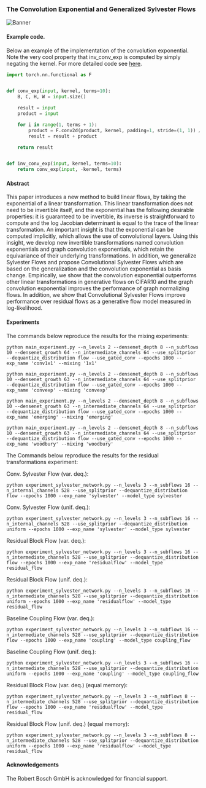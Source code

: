 ### The Convolution Exponential and Generalized Sylvester Flows


![Banner](https://github.com/ehoogeboom/convolution_exponential_and_sylvester/blob/main/visualizations/images/banner.png?raw=true)

#### Example code.

Below an example of the implementation of the convolution exponential.
Note the very cool property that inv_conv_exp is computed by simply negating
the kernel. For more detailed code see [here](https://github.com/ehoogeboom/convolution_exponential_and_sylvester/blob/main/models/transformations/convexp/functional.py#L42).

```python
import torch.nn.functional as F


def conv_exp(input, kernel, terms=10):
    B, C, H, W = input.size()

    result = input
    product = input

    for i in range(1, terms + 1):
        product = F.conv2d(product, kernel, padding=1, stride=(1, 1)) / i
        result = result + product

    return result


def inv_conv_exp(input, kernel, terms=10):
    return conv_exp(input, -kernel, terms)
```



#### Abstract
This paper introduces a new method to build linear flows,
by taking the exponential of a linear transformation.
This linear transformation does not need to be invertible itself,
and the exponential has the following desirable properties: it is
guaranteed to be invertible, its inverse is straightforward to
compute and the log Jacobian determinant is equal to the trace of
the linear transformation. An important insight is that the
exponential can be computed implicitly, which allows the use of
convolutional layers. Using this insight, we develop new invertible
transformations named convolution exponentials and graph convolution
exponentials, which retain the equivariance of their underlying
transformations. In addition, we generalize Sylvester Flows and
propose Convolutional Sylvester Flows which are based on the
generalization and the convolution exponential as basis change.
Empirically, we show that the convolution exponential outperforms
other linear transformations in generative flows on CIFAR10 and the
graph convolution exponential improves the performance of graph
normalizing flows. In addition, we show that Convolutional Sylvester
Flows improve performance over residual flows as a generative flow
model measured in log-likelihood.

#### Experiments
The commands below reproduce the results for the mixing experiments:
```
python main_experiment.py --n_levels 2 --densenet_depth 8 --n_subflows 10 --densenet_growth 64 --n_intermediate_channels 64 --use_splitprior --dequantize_distribution flow --use_gated_conv --epochs 1000 --exp_name 'conv1x1' --mixing '1x1'
```

```
python main_experiment.py --n_levels 2 --densenet_depth 8 --n_subflows 10 --densenet_growth 63 --n_intermediate_channels 64 --use_splitprior --dequantize_distribution flow --use_gated_conv --epochs 1000 --exp_name 'convexp' --mixing 'convexp'
```

```
python main_experiment.py --n_levels 2 --densenet_depth 8 --n_subflows 10 --densenet_growth 63 --n_intermediate_channels 64 --use_splitprior --dequantize_distribution flow --use_gated_conv --epochs 1000 --exp_name 'emerging' --mixing 'emerging'
```

```
python main_experiment.py --n_levels 2 --densenet_depth 8 --n_subflows 10 --densenet_growth 63 --n_intermediate_channels 64 --use_splitprior --dequantize_distribution flow --use_gated_conv --epochs 1000 --exp_name 'woodbury' --mixing 'woodbury'
```

The Commands below reproduce the results for the residual transformations experiment:

Conv. Sylvester Flow (var. deq.):
```
python experiment_sylvester_network.py --n_levels 3 --n_subflows 16 --n_internal_channels 528 --use_splitprior --dequantize_distribution flow --epochs 1000 --exp_name 'sylvester' --model_type sylvester
```

Conv. Sylvester Flow (unif. deq.):
```
python experiment_sylvester_network.py --n_levels 3 --n_subflows 16 --n_internal_channels 528 --use_splitprior --dequantize_distribution uniform --epochs 1000 --exp_name 'sylvester' --model_type sylvester
```

Residual Block Flow (var. deq.):
```
python experiment_sylvester_network.py --n_levels 3 --n_subflows 16 --n_intermediate_channels 528 --use_splitprior --dequantize_distribution flow --epochs 1000 --exp_name 'residualflow' --model_type residual_flow
```

Residual Block Flow (unif. deq.):
```
python experiment_sylvester_network.py --n_levels 3 --n_subflows 16 --n_intermediate_channels 528 --use_splitprior --dequantize_distribution uniform --epochs 1000 --exp_name 'residualflow' --model_type residual_flow
```

Baseline Coupling Flow (var. deq.):
```
python experiment_sylvester_network.py --n_levels 3 --n_subflows 16 --n_intermediate_channels 528 --use_splitprior --dequantize_distribution flow --epochs 1000 --exp_name 'coupling' --model_type coupling_flow
```

Baseline Coupling Flow (unif. deq.):
```
python experiment_sylvester_network.py --n_levels 3 --n_subflows 16 --n_intermediate_channels 528 --use_splitprior --dequantize_distribution uniform --epochs 1000 --exp_name 'coupling' --model_type coupling_flow
```


Residual Block Flow (var. deq.) (equal memory):
```
python experiment_sylvester_network.py --n_levels 3 --n_subflows 8 --n_intermediate_channels 528 --use_splitprior --dequantize_distribution flow --epochs 1000 --exp_name 'residualflow' --model_type residual_flow
```

Residual Block Flow (unif. deq.) (equal memory):
```
python experiment_sylvester_network.py --n_levels 3 --n_subflows 8 --n_intermediate_channels 528 --use_splitprior --dequantize_distribution uniform --epochs 1000 --exp_name 'residualflow' --model_type residual_flow
```


#### Acknowledgements
The Robert Bosch GmbH is acknowledged for financial support.


